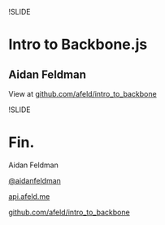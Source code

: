 !SLIDE

# Intro to Backbone.js

## Aidan Feldman

View at [github.com/afeld/intro_to_backbone](https://github.com/afeld/intro_to_backbone)

!SLIDE

# Fin.

Aidan Feldman

[@aidanfeldman](https://twitter.com/aidanfeldman)

[api.afeld.me](http://api.afeld.me)

[github.com/afeld/intro_to_backbone](github.com/afeld/intro_to_backbone)
